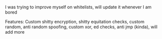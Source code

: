 I was trying to improve myself on whitelists, will update it whenever I am bored

Features: Custom shitty encryption, shitty equitation checks, custom random, anti random spoofing, custom xor, ed checks, anti jmp (kinda), will add more
